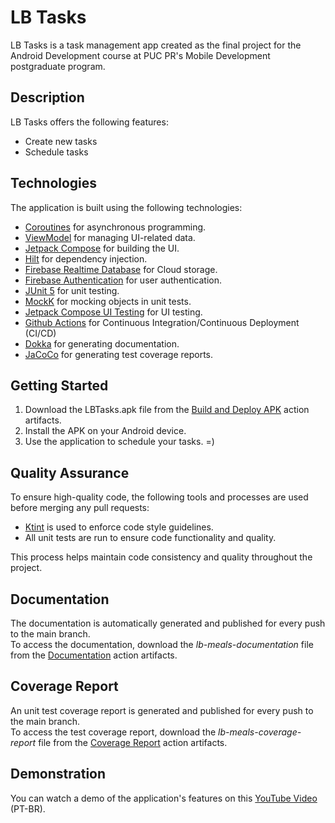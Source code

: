# LB Tasks

LB Tasks is a task management app created as the final project for the Android Development course at PUC PR's Mobile Development postgraduate program. 

## Description

LB Tasks offers the following features:
* Create new tasks
* Schedule tasks

## Technologies

The application is built using the following technologies:

* [Coroutines](https://kotlinlang.org/docs/coroutines-overview.html) for asynchronous programming.
* [ViewModel](https://developer.android.com/reference/androidx/lifecycle/ViewModel) for managing UI-related data.
* [Jetpack Compose](https://developer.android.com/jetpack/compose/documentation) for building the UI.
* [Hilt](https://developer.android.com/training/dependency-injection/hilt-android) for dependency injection.
* [Firebase Realtime Database](https://firebase.google.com/docs/database?hl=pt-br) for Cloud storage.
* [Firebase Authentication](https://firebase.google.com/docs/auth?hl=pt-br) for user authentication.
* [JUnit 5](https://junit.org/junit5/docs/current/user-guide) for unit testing.
* [MockK](https://mockk.io) for mocking objects in unit tests.
* [Jetpack Compose UI Testing](https://developer.android.com/jetpack/compose/testing) for UI testing.
* [Github Actions](https://docs.github.com/pt/actions/learn-github-actions) for Continuous Integration/Continuous Deployment (CI/CD)
* [Dokka](https://github.com/Kotlin/dokka) for generating documentation.
* [JaCoCo](https://www.jacoco.org) for generating test coverage reports.

## Getting Started

1. Download the LBTasks.apk file from the [Build and Deploy APK](https://github.com/LeonardoBai12/LB-Tasks/actions/workflows/build_and_deploy_workflow.yml) action artifacts.
2. Install the APK on your Android device.
3. Use the application to schedule your tasks. =)

## Quality Assurance

To ensure high-quality code, the following tools and processes are used before merging any pull requests:

* [Ktint](https://pinterest.github.io/ktlint/) is used to enforce code style guidelines.
* All unit tests are run to ensure code functionality and quality.

This process helps maintain code consistency and quality throughout the project.

## Documentation

The documentation is automatically generated and published for every push to the main branch.\
To access the documentation, download the _lb-meals-documentation_ file from the [Documentation](https://github.com/LeonardoBai12/LB-Tasks/actions/workflows/documentation_workflow.yml) action artifacts.

## Coverage Report

An unit test coverage report is generated and published for every push to the main branch.\
To access the test coverage report, download the _lb-meals-coverage-report_ file from the [Coverage Report](https://github.com/LeonardoBai12/LB-Tasks/actions/workflows/coverage_report_worflow.yml) action artifacts.

## Demonstration

You can watch a demo of the application's features on this [YouTube Video](https://www.youtube.com/watch?v=G3XYHBhCpFI) (PT-BR).

